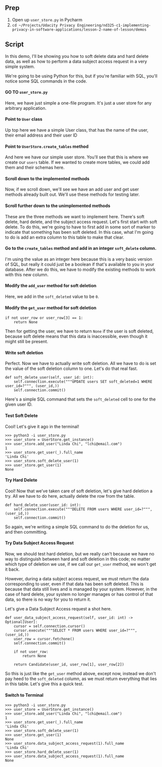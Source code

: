 ## Prep

1. Open up `user_store.py` in Pycharm
2. `cd ~/Projects/Udacity Privacy Engineering/nd325-c1-implementing-privacy-in-software-applications/lesson-2-name-of-lesson/demos`


## Script
In this demo, I'll be showing you how to soft delete data and hard delete data, as well as how to perform a data subject
access request in a very simple system.

We're going to be using Python for this, but if you're familiar with SQL, you'll
notice some SQL commands in the code.

#### GO TO `user_store.py`
Here, we have just simple a one-file program. It's just a user store for any arbitrary application.

#### Point to `User` class
Up top here we have a simple User class, that has the name of the user, their email address and their user ID

#### Point to `UserStore.create_tables` method
And here we have our simple user store. You'll see that this is where we create our `users` table. If we wanted to create
more tables, we could add them and their schemas here.

#### Scroll down to the implemented methods
Now, if we scroll down, we'll see we have an add user and get user methods already built out.
We'll use these methods for testing later.

#### Scroll further down to the unimplemented methods
These are the three methods we want to implement here. There's soft delete, hard delete, and the subject access request.
Let's first start with soft delete. To do this, we're going to have to first add in some sort of marker to indicate that
something has been soft deleted. In this case, what I'm going to do is add an extra column to this table to make that
clear.

#### Go to the `create_tables` method and add in an integer `soft_delete` column.
I'm using the value as an integer here because this is a very basic version of SQL, but really it could just be a
boolean if that's available to you in your database. After we do this, we have to modify the existing methods to work
with this new column.

#### Modify the `add_user` method for soft deletion
Here, we add in the `soft_deleted` value to be `0`.

#### Modify the `get_user` method for soft deletion
```
if not user_row or user_row[3] == 1:
    return None
```
Then for getting the user, we have to return `None` if the user is soft deleted,
because soft delete means that this data is inaccessible, even though it might still be present.

#### Write soft deletion
Perfect. Now we have to actually write soft deletion. All we have to do is set the value of the soft deletion column to
one. Let's do that real fast.

```
def soft_delete_user(self, user_id: int):
    self.connection.execute("""UPDATE users SET soft_deleted=1 WHERE user_id=?""", (user_id,))
    self.connection.commit()
```
Here's a simple SQL command that sets the `soft_deleted` cell to one for the given user ID.

#### Test Soft Delete
Cool! Let's give it ago in the terminal!
```
>>> python3 -i user_store.py
>>> user_store = UserStore.get_instance()
>>> user_store.add_user("Linda Chi", "lchi@email.com")
1
>>> user_store.get_user(_).full_name
'Linda Chi'
>>> user_store.soft_delete_user(1)
>>> user_store.get_user(1)
None
```

#### Try Hard Delete
Cool! Now that we've taken care of soft deletion, let's give hard deletion a try. All we have to do here, actually
delete the row from the table.
```
def hard_delete_user(user_id: int):
    self.connection.execute("""DELETE FROM users WHERE user_id=?""", (user_id,))
    self.connection.commit()
```
So again, we're writing a simple SQL command to do the deletion for us, and then committing.

#### Try Data Subject Access Request
Now, we should test hard deletion, but we really can't because we have no way to distinguish between hard and soft
deletion in this code; no matter which type of deletion we use, if we call our `get_user` method, we won't get it back.

However, during a data subject access request, we must return the data corresponding to user, even if that data has been
soft deleted. This is because that data still lives and is managed by your system. However, in the case of hard delete,
your system no longer manages or has control of that data, so there is no way for you to return it.

Let's give a Data Subject Access request a shot here.

```
def user_data_subject_access_request(self, user_id: int) -> Optional[User]:
    cursor = self.connection.cursor()
    cursor.execute("""SELECT * FROM users WHERE user_id=?""", (user_id,))
    user_row = cursor.fetchone()
    self.connection.commit()

    if not user_row:
        return None

    return Candidate(user_id, user_row[1], user_row[2])
```

So this is just like the `get_user` method above, except now, instead we don't pay heed to the `soft_deleted` column, as
we must return everything that lies in this table. Let's give this a quick test.


#### Switch to Terminal
```
>>> python3 -i user_store.py
>>> user_store = UserStore.get_instance()
>>> user_store.add_user("Linda Chi", "lchi@email.com")
1
>>> user_store.get_user(_).full_name
'Linda Chi'
>>> user_store.soft_delete_user(1)
>>> user_store.get_user(1)
None
>>> user_store.data_subject_access_request(1).full_name
'Linda Chi'
>>> user_store.hard_delete_user(1)
>>> user_store.data_subject_access_request(1).full_name
None
```
